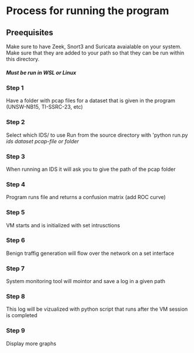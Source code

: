 # Process for running the program ###

## Preequisites ##

Make sure to have Zeek, Snort3 and Suricata avaialable on your system. Make sure that they are added to your path so that they can be run within this directory. 
##### Must be run in WSL or Linux
### Step 1
Have a folder with pcap files for a dataset that is given in the program (UNSW-NB15, TI-SSRC-23, etc)
### Step 2
Select which IDS/ to use
Run from the source directory with 'python run.py *ids* *dataset* *pcap-file or folder*
### Step 3
When running an IDS it will ask you to give the path of the pcap folder
### Step 4
Program runs file and returns a confusion matrix (add ROC curve)
### Step 5
VM starts and is initialized with set intrusctions 
### Step 6
Benign traffig generation will flow over the network on a set interface 
### Step 7
System monitoring tool will mointor and save a log in a given path
### Step 8
This log will be vizualized with python script that runs after the VM session is completed
### Step 9
Display more graphs